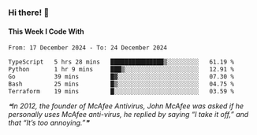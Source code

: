 ### Hi there! 👋

#### This Week I Code With
<!--START_SECTION:waka-->

```txt
From: 17 December 2024 - To: 24 December 2024

TypeScript   5 hrs 28 mins   ███████████████▒░░░░░░░░░   61.19 %
Python       1 hr 9 mins     ███▒░░░░░░░░░░░░░░░░░░░░░   12.91 %
Go           39 mins         █▓░░░░░░░░░░░░░░░░░░░░░░░   07.30 %
Bash         25 mins         █▒░░░░░░░░░░░░░░░░░░░░░░░   04.75 %
Terraform    19 mins         █░░░░░░░░░░░░░░░░░░░░░░░░   03.59 %
```

<!--END_SECTION:waka-->

<!--STARTS_HERE_QUOTE_README-->
<i>❝In 2012, the founder of McAfee Antivirus, John McAfee was asked if he personally uses McAfee anti-virus, he replied by saying “I take it off,” and that “It’s too annoying.”❞</i>
<!--ENDS_HERE_QUOTE_README-->
